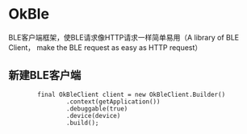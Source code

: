 # OkBle
BLE客户端框架，使BLE请求像HTTP请求一样简单易用（A library of BLE Client， make the BLE request as easy as HTTP request）


## 新建BLE客户端
```
        final OkBleClient client = new OkBleClient.Builder()
                .context(getApplication())
                .debuggable(true)
                .device(device)
                .build();
```
